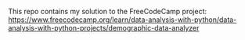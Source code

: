 This repo contains my solution to the FreeCodeCamp project:
https://www.freecodecamp.org/learn/data-analysis-with-python/data-analysis-with-python-projects/demographic-data-analyzer

